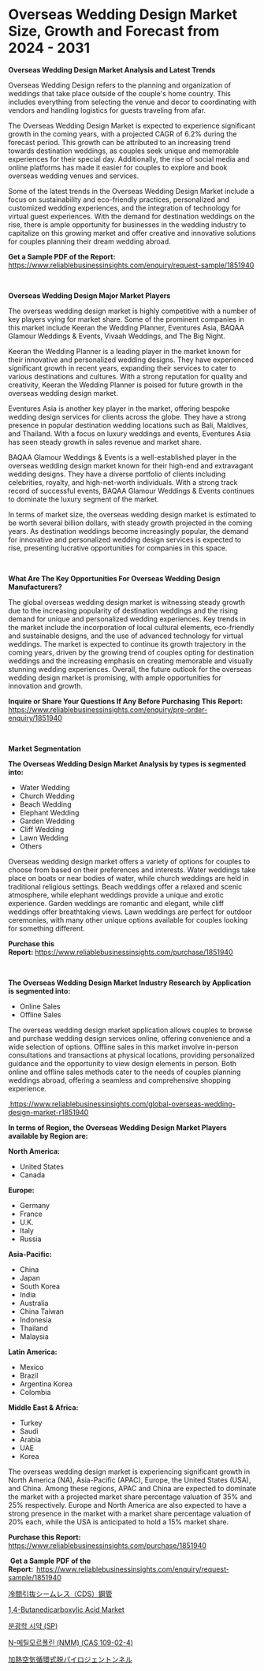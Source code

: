 <p><h1>Overseas Wedding Design Market Size, Growth and Forecast from 2024 - 2031</h1></p><p><strong>Overseas Wedding Design Market Analysis and Latest Trends</strong></p>
<p><p>Overseas Wedding Design refers to the planning and organization of weddings that take place outside of the couple's home country. This includes everything from selecting the venue and decor to coordinating with vendors and handling logistics for guests traveling from afar.</p><p>The Overseas Wedding Design Market is expected to experience significant growth in the coming years, with a projected CAGR of 6.2% during the forecast period. This growth can be attributed to an increasing trend towards destination weddings, as couples seek unique and memorable experiences for their special day. Additionally, the rise of social media and online platforms has made it easier for couples to explore and book overseas wedding venues and services.</p><p>Some of the latest trends in the Overseas Wedding Design Market include a focus on sustainability and eco-friendly practices, personalized and customized wedding experiences, and the integration of technology for virtual guest experiences. With the demand for destination weddings on the rise, there is ample opportunity for businesses in the wedding industry to capitalize on this growing market and offer creative and innovative solutions for couples planning their dream wedding abroad.</p></p>
<p><strong>Get a Sample PDF of the Report:&nbsp;</strong> <a href="https://www.reliablebusinessinsights.com/enquiry/request-sample/1851940">https://www.reliablebusinessinsights.com/enquiry/request-sample/1851940</a></p>
<p>&nbsp;</p>
<p><strong>Overseas Wedding Design Major Market Players</strong></p>
<p><p>The overseas wedding design market is highly competitive with a number of key players vying for market share. Some of the prominent companies in this market include Keeran the Wedding Planner, Eventures Asia, BAQAA Glamour Weddings & Events, Vivaah Weddings, and The Big Night.</p><p>Keeran the Wedding Planner is a leading player in the market known for their innovative and personalized wedding designs. They have experienced significant growth in recent years, expanding their services to cater to various destinations and cultures. With a strong reputation for quality and creativity, Keeran the Wedding Planner is poised for future growth in the overseas wedding design market.</p><p>Eventures Asia is another key player in the market, offering bespoke wedding design services for clients across the globe. They have a strong presence in popular destination wedding locations such as Bali, Maldives, and Thailand. With a focus on luxury weddings and events, Eventures Asia has seen steady growth in sales revenue and market share.</p><p>BAQAA Glamour Weddings & Events is a well-established player in the overseas wedding design market known for their high-end and extravagant wedding designs. They have a diverse portfolio of clients including celebrities, royalty, and high-net-worth individuals. With a strong track record of successful events, BAQAA Glamour Weddings & Events continues to dominate the luxury segment of the market.</p><p>In terms of market size, the overseas wedding design market is estimated to be worth several billion dollars, with steady growth projected in the coming years. As destination weddings become increasingly popular, the demand for innovative and personalized wedding design services is expected to rise, presenting lucrative opportunities for companies in this space.</p></p>
<p>&nbsp;</p>
<p><strong>What Are The Key Opportunities For Overseas Wedding Design Manufacturers?</strong></p>
<p><p>The global overseas wedding design market is witnessing steady growth due to the increasing popularity of destination weddings and the rising demand for unique and personalized wedding experiences. Key trends in the market include the incorporation of local cultural elements, eco-friendly and sustainable designs, and the use of advanced technology for virtual weddings. The market is expected to continue its growth trajectory in the coming years, driven by the growing trend of couples opting for destination weddings and the increasing emphasis on creating memorable and visually stunning wedding experiences. Overall, the future outlook for the overseas wedding design market is promising, with ample opportunities for innovation and growth.</p></p>
<p><strong>Inquire or Share Your Questions If Any Before Purchasing This Report:</strong> <a href="https://www.reliablebusinessinsights.com/enquiry/pre-order-enquiry/1851940">https://www.reliablebusinessinsights.com/enquiry/pre-order-enquiry/1851940</a></p>
<p>&nbsp;</p>
<p><strong>Market Segmentation</strong></p>
<p><strong>The Overseas Wedding Design Market Analysis by types is segmented into:</strong></p>
<p><ul><li>Water Wedding</li><li>Church Wedding</li><li>Beach Wedding</li><li>Elephant Wedding</li><li>Garden Wedding</li><li>Cliff Wedding</li><li>Lawn Wedding</li><li>Others</li></ul></p>
<p><p>Overseas wedding design market offers a variety of options for couples to choose from based on their preferences and interests. Water weddings take place on boats or near bodies of water, while church weddings are held in traditional religious settings. Beach weddings offer a relaxed and scenic atmosphere, while elephant weddings provide a unique and exotic experience. Garden weddings are romantic and elegant, while cliff weddings offer breathtaking views. Lawn weddings are perfect for outdoor ceremonies, with many other unique options available for couples looking for something different.</p></p>
<p><strong>Purchase this Report:&nbsp;</strong><a href="https://www.reliablebusinessinsights.com/purchase/1851940">https://www.reliablebusinessinsights.com/purchase/1851940</a></p>
<p>&nbsp;</p>
<p><strong>The Overseas Wedding Design Market Industry Research by Application is segmented into:</strong></p>
<p><ul><li>Online Sales</li><li>Offline Sales</li></ul></p>
<p><p>The overseas wedding design market application allows couples to browse and purchase wedding design services online, offering convenience and a wide selection of options. Offline sales in this market involve in-person consultations and transactions at physical locations, providing personalized guidance and the opportunity to view design elements in person. Both online and offline sales methods cater to the needs of couples planning weddings abroad, offering a seamless and comprehensive shopping experience.</p></p>
<p><a href="https://www.reliablebusinessinsights.com/global-overseas-wedding-design-market-r1851940">&nbsp;https://www.reliablebusinessinsights.com/global-overseas-wedding-design-market-r1851940</a></p>
<p><strong>In terms of Region, the Overseas Wedding Design Market Players available by Region are:</strong></p>
<p>
    <p> <strong> North America: </strong>
        <ul>
            <li>United States</li>
            <li>Canada</li>
        </ul>
        </p> 
    <p> <strong> Europe: </strong>
        <ul>
            <li>Germany</li>
            <li>France</li>
            <li>U.K.</li>
            <li>Italy</li>
            <li>Russia</li>
        </ul>
        </p> 
    <p> <strong> Asia-Pacific: </strong>
        <ul>
            <li>China</li>
            <li>Japan</li>
            <li>South Korea</li>
            <li>India</li>
            <li>Australia</li>
            <li>China Taiwan</li>
            <li>Indonesia</li>
            <li>Thailand</li>
            <li>Malaysia</li>
        </ul>
        </p> 
    <p> <strong> Latin America: </strong>
        <ul>
            <li>Mexico</li>
            <li>Brazil</li>
            <li>Argentina Korea</li>
            <li>Colombia</li>
        </ul>
        </p> 
    <p> <strong> Middle East & Africa: </strong>
        <ul>
            <li>Turkey</li>
            <li>Saudi</li>
            <li>Arabia</li>
            <li>UAE</li>
            <li>Korea</li>
        </ul>
    </p>
    </p>
<p><p>The overseas wedding design market is experiencing significant growth in North America (NA), Asia-Pacific (APAC), Europe, the United States (USA), and China. Among these regions, APAC and China are expected to dominate the market with a projected market share percentage valuation of 35% and 25% respectively. Europe and North America are also expected to have a strong presence in the market with a market share percentage valuation of 20% each, while the USA is anticipated to hold a 15% market share.</p></p>
<p><strong>Purchase this Report: </strong><a href="https://www.reliablebusinessinsights.com/purchase/1851940">https://www.reliablebusinessinsights.com/purchase/1851940</a></p>
<p>&nbsp;<strong>Get a Sample PDF of the Report:&nbsp;&nbsp;</strong><a href="https://www.reliablebusinessinsights.com/enquiry/request-sample/1851940">https://www.reliablebusinessinsights.com/enquiry/request-sample/1851940</a></p>
<p><strong></strong></p>
<p><p><a href="https://medium.com/@amehdzmay/%E5%86%B7%E9%96%93%E5%BC%95%E3%81%8D%E6%8A%9C%E3%81%8D%E3%82%B7%E3%83%BC%E3%83%A0%E3%83%AC%E3%82%B9-cds-%E9%8B%BC%E7%AE%A1%E5%B8%82%E5%A0%B4%E3%81%AE%E6%B4%9E%E5%AF%9F-%E5%B8%82%E5%A0%B4%E5%8B%95%E5%90%91-%E6%88%90%E9%95%B7-2024%E5%B9%B4%E3%81%8B%E3%82%892031%E5%B9%B4%E3%81%BE%E3%81%A7%E3%81%AE%E4%BA%88%E6%B8%AC-cda79c22abe9">冷間引抜シームレス（CDS）鋼管</a></p><p><a href="https://www.linkedin.com/pulse/14-butanedicarboxylic-acid-market-research-report-its-history-nzode">1,4-Butanedicarboxylic Acid Market</a></p><p><a href="https://medium.com/@joananitzsche/%EC%8A%A4%ED%8E%99%ED%8A%B8%EB%A1%9C%EC%8A%A4%EC%BD%94%ED%94%BC-%EC%8B%9C%EC%95%BD-sp-%EC%8B%9C%EC%9E%A5-%EC%A0%84%EB%A7%9D-%EC%82%B0%EC%97%85-%EA%B0%9C%EC%9A%94-%EB%B0%8F-%EC%98%88%EC%B8%A1-2024%EB%85%84%EB%B6%80%ED%84%B0-2031%EB%85%84-9be46a63fc0a">분광학 시약 (SP)</a></p><p><a href="https://medium.com/@achimcoteanu1/n-%EB%A9%94%ED%8B%B8%EB%AA%A8%EB%A5%B4%ED%8F%B4%EB%A6%B0-nmm-cas-109-02-4-%EC%8B%9C%EC%9E%A5-%EC%A0%84%EB%A7%9D-%EC%8B%9C%EC%9E%A5-%EB%8F%99%ED%96%A5-%EC%84%B1%EC%9E%A5-2024%EB%85%84%EB%B6%80%ED%84%B0-2031%EB%85%84%EA%B9%8C%EC%A7%80-%EC%98%88%EC%B8%A1-237ad8a01d40">N-메틸모르폴린 (NMM) (CAS 109-02-4)</a></p><p><a href="https://medium.com/@munroco657/%E7%86%B1%E3%81%84%E7%A9%BA%E6%B0%97%E5%BE%AA%E7%92%B0%E5%BC%8F%E9%99%A4%E8%8F%8C%E3%83%88%E3%83%B3%E3%83%8D%E3%83%AB%E3%81%AE%E5%B8%82%E5%A0%B4%E5%8B%95%E5%90%91%E3%81%A8%E5%B8%82%E5%A0%B4%E5%88%86%E6%9E%90%E3%81%AF-2024%E5%B9%B4%E3%81%8B%E3%82%892031%E5%B9%B4%E3%81%BE%E3%81%A7%E3%81%AE%E4%BA%88%E6%B8%AC%E3%81%A7%E3%81%99-878030d9b04a">加熱空気循環式脱パイロジェントンネル</a></p></p>